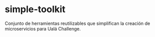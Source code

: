 # simple-toolkit
Conjunto de herramientas reutilizables que simplifican la creación de microservicios para Ualá Challenge.
